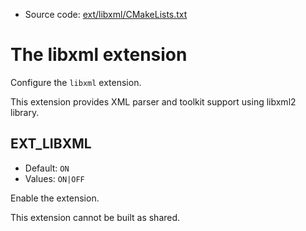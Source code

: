<!-- This is auto-generated file. -->
* Source code: [ext/libxml/CMakeLists.txt](https://github.com/petk/php-build-system/blob/master/cmake/ext/libxml/CMakeLists.txt)

# The libxml extension

Configure the `libxml` extension.

This extension provides XML parser and toolkit support using libxml2 library.

## EXT_LIBXML

* Default: `ON`
* Values: `ON|OFF`

Enable the extension.

This extension cannot be built as shared.

